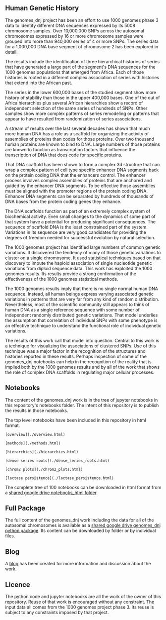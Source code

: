 ## Human Genetic History

The genomes_dnj project has been an effort to use 1000 genomes phase 3 data to identify different DNA sequences expressed by its 5008 chromosome samples. Over 10,000,000 SNPs across the autosomal chromosomes expressed by 16 or more chromosome samples were grouped into more than 940,000 series of 4 or more SNPs. The series data for a 1,000,000 DNA base segment of chromosome 2 has been explored in detail.

The results include the identification of three hierarchical histories of series that have generated a large part of the segment's DNA sequences for the 1000 genomes populations that emerged from Africa. Each of those histories is rooted in a different complex association of series with histories that extend into the African past.

The series in the lower 600,000 bases of the studied segment show more history of stability than those in the upper 400,000 bases. One of the out of Africa hierarchies plus several African hierarchies show a record of independent selection of the same series of hundreds of SNPs. Other samples show more complex patterns of series remodeling or patterns that appear to have resulted from randomization of series associations.

A stream of results over the last several decades has shown that much more human DNA has a role as a scaffold for organizing the activity of assemblies of proteins than codes for those proteins. Over two thousand human proteins are known to bind to DNA. Large numbers of those proteins are known to function as transcription factors that influence the transcription of DNA that does code for specific proteins.

That DNA scaffold has been shown to form a complex 3d structure that can wrap a complex pattern of cell type specific enhancer DNA segments back on the protein coding DNA that the enhancers control. The enhancer process involves complex assemblies of proteins that are anchored and guided by the enhancer DNA segments. To be effective those assemblies must be aligned with the promoter regions of the protein coding DNA. Enhancer DNA segments can be separated by hundreds of thousands of DNA bases from the protein coding genes they enhance.

The DNA scaffolds function as part of an extremely complex system of biochemical activity. Even small changes to the dynamics of some part of that system have a potential for producing significant consequences. The sequence of scaffold DNA is the least constrained part of the system. Variations in its sequence are very good candidates for providing the degrees of freedom needed for successful evolution by natural selection.

The 1000 genomes project has identified large numbers of common genetic variations. It discovered the tendency of many of those genetic variations to cluster on a single chromosome. It used statistical techniques based on that discovery to impute the haploid association of single nucleotide genetic variations from diploid sequence data. This work has exploited the 1000 genomes results. Its results provide a strong confirmation of the effectiveness of the 1000 genomes statistical methods.

The 1000 genomes results imply that there is no single normal human DNA sequence. Instead, all human beings express varying associated genetic variations in patterns that are very far from any kind of random distribution. Nevertheless, most of the scientific community still appears to think of human DNA as a single reference sequence with some number of independent randomly distributed genetic variations. That model underlies the assumption that correlation of individual SNPs with some phenotype is an effective technique to understand the functional role of individual genetic variations.

The results of this work call that model into question. Central to this work is a technique for visualizing the associations of clustered SNPs. Use of this technique was a major factor in the recognition of the structures and histories reported in these results. Perhaps inspection of some of the genomes_dnj notebooks can help in the recognition of the reality that is implied both by the 1000 genomes results and by all of the work that shows the role of complex DNA scaffolds in regulating major cellular processes.

## Notebooks

The content of the genomes_dnj work is in the tree of jupyter notebooks in this repository's notebooks folder.  The intent of this repository is to publish the results in those notebooks.  

The top level notebooks have been included in this repository in html format.

    [overview](./overview.html)
    
    [methods](./methods.html)
    
    [hierarchies](./hierarchies.html)
    
    [dense series roots](./dense_series_roots.html)
    
    [chrom2 plots](./chrom2_plots.html)
    
    [lactase persistence](./lactase_persistence.html)

The complete tree of 100 notebooks can be downloaded in html format from a [shared google drive notebooks_html folder](https://drive.google.com/drive/folders/0B0N6jrX3WLdfRUxDS2tDVVRia3c?usp=sharing).

## Full Package

The full content of the genomes_dnj work including the data for all of the autosomal chromosomes is available as a [shared google drive genomes_dnj python package](https://drive.google.com/drive/folders/0B0N6jrX3WLdfTjBialkzRXNzSkE?usp=sharing).  Its content can be downloaded by folder or by individual files.

## Blog

A [blog](https://genomesdnj.blogspot.com/) has been created for more information and discussion about the work.

## Licence

The python code and jupyter notebooks are all the work of the owner of this repository.  Reuse of that work is encouraged without any constraint.  The input data all comes from the 1000 genomes project phase 3.  Its reuse is subject to any constraints imposed by that project.
